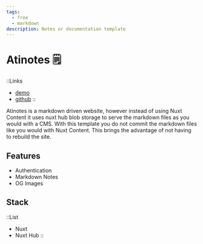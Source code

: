 ```yaml
---
tags:
  - free
  - markdown
description: Notes or documentation template
---
```


# Atinotes 🗒️

::Links
+ [demo](https://notes.atinux.com/)
+ [github](https://github.com/atinux/atinotes)
::

Atinotes is a markdown driven website, however instead of using Nuxt Content it uses nuxt hub blob storage to serve the markdown files as you would with a CMS. With this template you do not commit the markdown files like you would with Nuxt Content. This brings the advantage of not having to rebuild the site.

## Features
+ Authentication
+ Markdown Notes
+ OG Images


## Stack
::List
+ Nuxt
+ Nuxt Hub
::